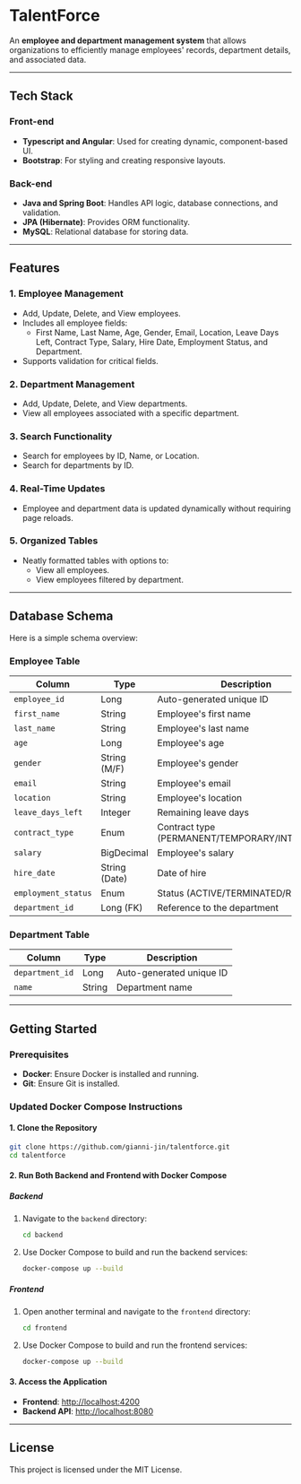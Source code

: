 # TalentForce

An **employee and department management system** that allows organizations to efficiently manage employees' records, department details, and associated data.

---

## Tech Stack

### Front-end

- **Typescript and Angular**: Used for creating dynamic, component-based UI.
- **Bootstrap**: For styling and creating responsive layouts.

### Back-end

- **Java and Spring Boot**: Handles API logic, database connections, and validation.
- **JPA (Hibernate)**: Provides ORM functionality.
- **MySQL**: Relational database for storing data.

---

## Features

### 1. **Employee Management**

- Add, Update, Delete, and View employees.
- Includes all employee fields:
  - First Name, Last Name, Age, Gender, Email, Location, Leave Days Left, Contract Type, Salary, Hire Date, Employment Status, and Department.
- Supports validation for critical fields.

### 2. **Department Management**

- Add, Update, Delete, and View departments.
- View all employees associated with a specific department.

### 3. **Search Functionality**

- Search for employees by ID, Name, or Location.
- Search for departments by ID.

### 4. **Real-Time Updates**

- Employee and department data is updated dynamically without requiring page reloads.

### 5. **Organized Tables**

- Neatly formatted tables with options to:
  - View all employees.
  - View employees filtered by department.

---

## Database Schema

Here is a simple schema overview:

### **Employee Table**

| Column              | Type          | Description                         |
| ------------------- | ------------- | ----------------------------------- |
| `employee_id`       | Long          | Auto-generated unique ID            |
| `first_name`        | String        | Employee's first name               |
| `last_name`         | String        | Employee's last name                |
| `age`               | Long          | Employee's age                      |
| `gender`            | String (M/F)  | Employee's gender                   |
| `email`             | String        | Employee's email                    |
| `location`          | String        | Employee's location                 |
| `leave_days_left`   | Integer       | Remaining leave days                |
| `contract_type`     | Enum          | Contract type (PERMANENT/TEMPORARY/INTERNSHIP) |
| `salary`            | BigDecimal    | Employee's salary                   |
| `hire_date`         | String (Date) | Date of hire                        |
| `employment_status` | Enum          | Status (ACTIVE/TERMINATED/RETIRED)  |
| `department_id`     | Long (FK)     | Reference to the department         |

### **Department Table**

| Column          | Type   | Description              |
| --------------- | ------ | ------------------------ |
| `department_id` | Long   | Auto-generated unique ID |
| `name`          | String | Department name          |

---

## Getting Started

### Prerequisites

- **Docker**: Ensure Docker is installed and running.
- **Git**: Ensure Git is installed.

### Updated Docker Compose Instructions

#### **1. Clone the Repository**
```bash
git clone https://github.com/gianni-jin/talentforce.git
cd talentforce
```

#### **2. Run Both Backend and Frontend with Docker Compose**

##### **Backend**
1. Navigate to the `backend` directory:
   ```bash
   cd backend
   ```
2. Use Docker Compose to build and run the backend services:
   ```bash
   docker-compose up --build
   ```

##### **Frontend**
1. Open another terminal and navigate to the `frontend` directory:
   ```bash
   cd frontend
   ```
2. Use Docker Compose to build and run the frontend services:
   ```bash
   docker-compose up --build
   ```

#### **3. Access the Application**
- **Frontend**: [http://localhost:4200](http://localhost:4200)
- **Backend API**: [http://localhost:8080](http://localhost:8080)

---

## License

This project is licensed under the MIT License.

